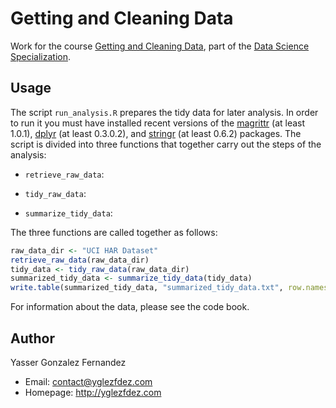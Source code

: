 Getting and Cleaning Data
=========================

Work for the course [Getting and Cleaning Data](https://www.coursera.org/course/getdata), 
part of the [Data Science Specialization](https://www.coursera.org/specialization/jhudatascience/1).

Usage
-----

The script `run_analysis.R` prepares the tidy data for later analysis. 
In order to run it you must have installed recent versions of the 
[magrittr](http://cran.r-project.org/package=magrittr) (at least 1.0.1), 
[dplyr](http://cran.r-project.org/package=dplyr) (at least 0.3.0.2), and 
[stringr](http://cran.r-project.org/package=stringr) (at least 0.6.2) packages. 
The script is divided into three functions that together carry out the steps 
of the analysis:

* `retrieve_raw_data`:

* `tidy_raw_data`:

* `summarize_tidy_data`:

The three functions are called together as follows:


```R
raw_data_dir <- "UCI HAR Dataset"
retrieve_raw_data(raw_data_dir)
tidy_data <- tidy_raw_data(raw_data_dir)
summarized_tidy_data <- summarize_tidy_data(tidy_data)
write.table(summarized_tidy_data, "summarized_tidy_data.txt", row.names = FALSE)
```

For information about the data, please see the code book.


Author
------

Yasser Gonzalez Fernandez
* Email: contact@yglezfdez.com
* Homepage: http://yglezfdez.com
